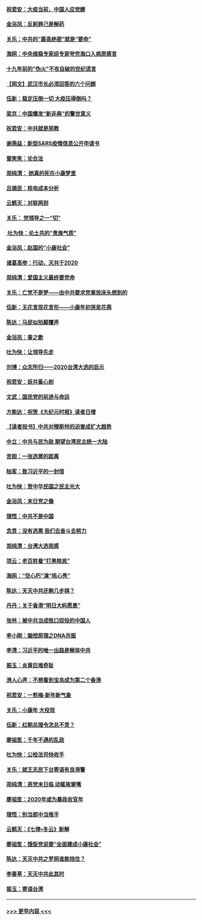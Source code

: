 #### [祝君安：大疫当前，中国人应觉醒](../pages/nsc993/n11821946.md?t=01271311) 
#### [金浴凤：反躬罪己是解药](../pages/nsc993/n11820280.md?t=01271311) 
#### [关乐：中共的“最高绝密”就是“要命”](../pages/nsc993/n11816946.md?t=01271311) 
#### [海网：中央维稳专家组专家夸完海口入病房感言](../pages/nsc993/n11815138.md?t=01271311) 
#### [十九年前的“伪火”不攻自破的世纪谎言](../pages/nsc993/n11813238.md?t=01271311) 
#### [【网文】武汉市长必须回答的六个问题](../pages/nsc993/n11813848.md?t=01271311) 
#### [伍新：稳定压倒一切 大疫压得倒吗？](../pages/nsc993/n11812634.md?t=01271311) 
#### [梁京：中国爆发“新非典”的警世意义](../pages/nsc993/n11812554.md?t=01271311) 
#### [祝君安：中共就是邪教](../pages/nsc993/n11812431.md?t=01271311) 
#### [谢燕益：新型SARS疫情信息公开申请书](../pages/nsc993/n11808840.md?t=01271311) 
#### [蜀笑笑：论合法](../pages/nsc993/n11808064.md?t=01271311) 
#### [郑纯清： 她真的死在小康梦里](../pages/nsc993/n11806623.md?t=01271311) 
#### [吕锡民：核电成本分析](../pages/nsc993/n11806284.md?t=01271311) 
#### [云鹤天：对联两则](../pages/nsc993/n11805957.md?t=01271311) 
#### [关乐： 党领导之一“切”](../pages/nsc993/n11804505.md?t=01271311) 
#### [ 吐为快：论土共的“贵族气质”](../pages/nsc993/n11804490.md?t=01271311) 
#### [金浴凤：赵国的“小康社会”](../pages/nsc993/n11804452.md?t=01271311) 
#### [诸葛高参：行动，灭共于2020](../pages/nsc993/n11804120.md?t=01271311) 
#### [郑纯清：爱国主义最终要党命](../pages/nsc993/n11802197.md?t=01271311) 
#### [关乐：亡党不是梦——由中共要求党章放床头想到的](../pages/nsc993/n11802156.md?t=01271311) 
#### [伍新：无花言现花言形——小康年初哭吴花燕](../pages/nsc993/n11800044.md?t=01271311) 
#### [陈达：马屁似拍颠覆声](../pages/nsc993/n11800010.md?t=01271311) 
#### [金浴凤：春之歌](../pages/nsc993/n11797687.md?t=01271311) 
#### [吐为快：让领导先走](../pages/nsc993/n11797512.md?t=01271311) 
#### [刘博：众志所归——2020台湾大选的启示](../pages/nsc993/n11796878.md?t=01271311) 
#### [祝君安：妖共畜心剖](../pages/nsc993/n11794273.md?t=01271311) 
#### [文武：国民党的前途与命运](../pages/nsc993/n11794198.md?t=01271311) 
#### [方能达：祝贺《大纪元时报》读者日增](../pages/nsc993/n11793807.md?t=01271311) 
#### [【读者投书】中共对穆斯林的迫害成扩大趋势](../pages/nsc993/n11791371.md?t=01271311) 
#### [中立：中共与民为敌 期望台湾民主统一大陆](../pages/nsc993/n11790392.md?t=01271311) 
#### [苦胆：一张选票的距离](../pages/nsc993/n11788914.md?t=01271311) 
#### [陆客：致习近平的一封信](../pages/nsc993/n11788867.md?t=01271311) 
#### [吐为快：贺中华民国之民主光大](../pages/nsc993/n11788618.md?t=01271311) 
#### [金浴凤：末日党之像](../pages/nsc993/n11787475.md?t=01271311) 
#### [理悟：中共不是中国](../pages/nsc993/n11787463.md?t=01271311) 
#### [念贲：没有选票  我们去奋斗去努力](../pages/nsc993/n11787398.md?t=01271311) 
#### [郑纯清：台湾大选观感](../pages/nsc993/n11786210.md?t=01271311) 
#### [项云：老百姓看“打黑除恶”](../pages/nsc993/n11785398.md?t=01271311) 
#### [海网：“空心朽”演“核心秀”](../pages/nsc993/n11783874.md?t=01271311) 
#### [陈达：天灭中共还剩几步棋？](../pages/nsc993/n11783719.md?t=01271311) 
#### [丹丹：关于香港“明日大屿愿景”](../pages/nsc993/n11783273.md?t=01271311) 
#### [张林：被中共当成牲口奴役的中国人](../pages/nsc993/n11782397.md?t=01271311) 
#### [李小刚：脑控原理之DNA共振](../pages/nsc993/n11780962.md?t=01271311) 
#### [李清：习近平的唯一出路是解体中共](../pages/nsc993/n11780866.md?t=01271311) 
#### [振玉：炎黄巨难奇耻](../pages/nsc993/n11779632.md?t=01271311) 
#### [港人心声：不想看到宝岛成为第二个香港](../pages/nsc993/n11778817.md?t=01271311) 
#### [祝君安：一剪梅‧新年新气象](../pages/nsc993/n11776340.md?t=01271311) 
#### [关乐：小康年 大役现](../pages/nsc993/n11774213.md?t=01271311) 
#### [伍新：红朝总理令怎总不灵？](../pages/nsc993/n11770813.md?t=01271311) 
#### [廖祖笙：千年不遇的乱政](../pages/nsc993/n11770373.md?t=01271311) 
#### [吐为快：公检法司快收手](../pages/nsc993/n11770359.md?t=01271311) 
#### [关乐：就王志民下台寄语有良港警](../pages/nsc993/n11769903.md?t=01271311) 
#### [郑纯清：恶党末日临 动辄挨掌嘴](../pages/nsc993/n11769356.md?t=01271311) 
#### [廖祖笙：2020年或为暴政收官年](../pages/nsc993/n11768216.md?t=01271311) 
#### [理悟：别当郎中当推手](../pages/nsc993/n11768243.md?t=01271311) 
#### [云鹤天：《七律▪冬云》新解](../pages/nsc993/n11768204.md?t=01271311) 
#### [廖祖笙：饿饭党说要“全面建成小康社会”](../pages/nsc993/n11767482.md?t=01271311) 
#### [陈达：天灭中共之罗网谁能挡住？](../pages/nsc993/n11767465.md?t=01271311) 
#### [李春草：天灭中共此其时](../pages/nsc993/n11767452.md?t=01271311) 
#### [振玉：寄语台湾](../pages/nsc993/n11767432.md?t=01271311) 

----
#### [ >>> 更早内容 <<< ](../indexes/nsc993-earlier.md)
